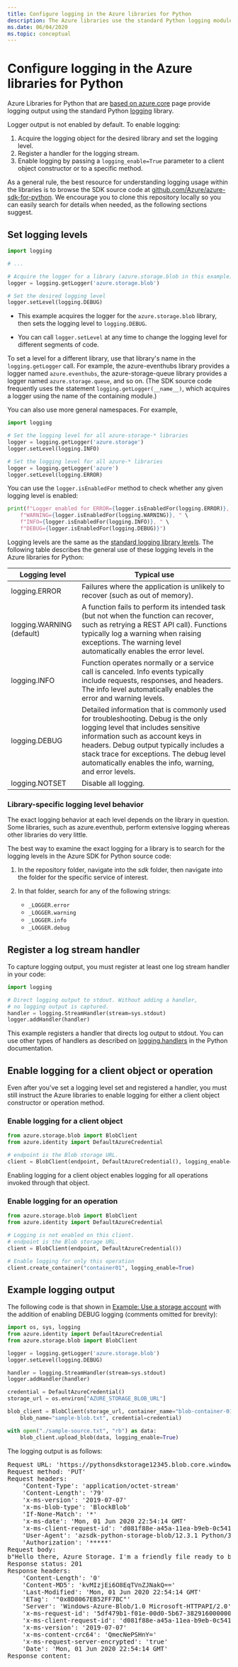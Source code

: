 ```yaml
---
title: Configure logging in the Azure libraries for Python
description: The Azure libraries use the standard Python logging module, which is configured on a per-library or per-operation basis.
ms.date: 06/04/2020
ms.topic: conceptual
---
```


# Configure logging in the Azure libraries for Python

Azure Libraries for Python that are [based on azure.core](azure-sdk-install.md#libraries-updated-to-use-azure-core) page provide logging output using the standard Python [logging](https://docs.python.org/3/library/logging.html) library.

Logger output is not enabled by default. To enable logging:

1. Acquire the logging object for the desired library and set the logging level.
1. Register a handler for the logging stream.
1. Enable logging by passing a `logging_enable=True` parameter to a client object constructor or to a specific method.

As a general rule, the best resource for understanding logging usage within the libraries is to browse the SDK source code at [github.com/Azure/azure-sdk-for-python](https://github.com/Azure/azure-sdk-for-python). We encourage you to clone this repository locally so you can easily search for details when needed, as the following sections suggest.

## Set logging levels

```python
import logging

# ...

# Acquire the logger for a library (azure.storage.blob in this example)
logger = logging.getLogger('azure.storage.blob')

# Set the desired logging level
logger.setLevel(logging.DEBUG)
```

- This example acquires the logger for the `azure.storage.blob` library, then sets the logging level to `logging.DEBUG`.

- You can call `logger.setLevel` at any time to change the logging level for different segments of code.

To set a level for a different library, use that library's name in the `logging.getLogger` call. For example, the azure-eventhubs library provides a logger named `azure.eventhubs`, the azure-storage-queue library provides a logger named `azure.storage.queue`, and so on. (The SDK source code frequently uses the statement `logging.getLogger(__name__)`, which acquires a logger using the name of the containing module.)

You can also use more general namespaces. For example,

```python
import logging

# Set the logging level for all azure-storage-* libraries
logger = logging.getLogger('azure.storage')
logger.setLevel(logging.INFO)

# Set the logging level for all azure-* libraries
logger = logging.getLogger('azure')
logger.setLevel(logging.ERROR)
```

You can use the `logger.isEnabledFor` method to check whether any given logging level is enabled:

```python
print(f"Logger enabled for ERROR={logger.isEnabledFor(logging.ERROR)}, " \
    f"WARNING={logger.isEnabledFor(logging.WARNING)}, " \
    f"INFO={logger.isEnabledFor(logging.INFO)}, " \
    f"DEBUG={logger.isEnabledFor(logging.DEBUG)}")
```

Logging levels are the same as the [standard logging library levels](https://docs.python.org/3/library/logging.html#levels). The following table describes the general use of these logging levels in the Azure libraries for Python:

| Logging level             | Typical use |
| ---                       | ---         |
| logging.ERROR             | Failures where the application is unlikely to recover (such as out of memory). |
| logging.WARNING (default) | A function fails to perform its intended task (but not when the function can recover, such as retrying a REST API call). Functions typically log a warning when raising exceptions. The warning level automatically enables the error level. |
| logging.INFO              | Function operates normally or a service call is canceled. Info events typically include requests, responses, and headers. The info level automatically enables the error and warning levels. |
| logging.DEBUG             | Detailed information that is commonly used for troubleshooting. Debug is the only logging level that includes sensitive information such as account keys in headers. Debug output typically includes a stack trace for exceptions. The debug level automatically enables the info, warning, and error levels. |
| logging.NOTSET            | Disable all logging. |

### Library-specific logging level behavior

The exact logging behavior at each level depends on the library in question. Some libraries, such as azure.eventhub, perform extensive logging whereas other libraries do very little.

The best way to examine the exact logging for a library is to search for the logging levels in the Azure SDK for Python source code:

1. In the repository folder, navigate into the *sdk* folder, then navigate into the folder for the specific service of interest.

1. In that folder, search for any of the following strings:

    - `_LOGGER.error`
    - `_LOGGER.warning`
    - `_LOGGER.info`
    - `_LOGGER.debug`

## Register a log stream handler

To capture logging output, you must register at least one log stream handler in your code:

```python
import logging

# Direct logging output to stdout. Without adding a handler,
# no logging output is captured.
handler = logging.StreamHandler(stream=sys.stdout)
logger.addHandler(handler)
```

This example registers a handler that directs log output to stdout. You can use other types of handlers as described on [logging.handlers](https://docs.python.org/3/library/logging.handlers.html) in the Python documentation.

## Enable logging for a client object or operation

Even after you've set a logging level set and registered a handler, you must still instruct the Azure libraries to enable logging for either a client object constructor or operation method.

### Enable logging for a client object

```python
from azure.storage.blob import BlobClient
from azure.identity import DefaultAzureCredential

# endpoint is the Blob storage URL.
client = BlobClient(endpoint, DefaultAzureCredential(), logging_enable=True)
```

Enabling logging for a client object enables logging for all operations invoked through that object.

### Enable logging for an operation

```python
from azure.storage.blob import BlobClient
from azure.identity import DefaultAzureCredential

# Logging is not enabled on this client.
# endpoint is the Blob storage URL.
client = BlobClient(endpoint, DefaultAzureCredential())

# Enable logging for only this operation
client.create_container("container01", logging_enable=True)
```

## Example logging output

The following code is that shown in [Example: Use a storage account](azure-sdk-example-storage-use.md) with the addition of enabling DEBUG logging (comments omitted for brevity):

```python
import os, sys, logging
from azure.identity import DefaultAzureCredential
from azure.storage.blob import BlobClient

logger = logging.getLogger('azure.storage.blob')
logger.setLevel(logging.DEBUG)

handler = logging.StreamHandler(stream=sys.stdout)
logger.addHandler(handler)

credential = DefaultAzureCredential()
storage_url = os.environ["AZURE_STORAGE_BLOB_URL"]

blob_client = BlobClient(storage_url, container_name="blob-container-01",
    blob_name="sample-blob.txt", credential=credential)

with open("./sample-source.txt", "rb") as data:
    blob_client.upload_blob(data, logging_enable=True)
```

The logging output is as follows:

<pre>
Request URL: 'https://pythonsdkstorage12345.blob.core.windows.net/blob-container-01/sample-blob.txt'
Request method: 'PUT'
Request headers:
    'Content-Type': 'application/octet-stream'
    'Content-Length': '79'
    'x-ms-version': '2019-07-07'
    'x-ms-blob-type': 'BlockBlob'
    'If-None-Match': '*'
    'x-ms-date': 'Mon, 01 Jun 2020 22:54:14 GMT'
    'x-ms-client-request-id': 'd081f88e-a45a-11ea-b9eb-0c5415dfd03a'
    'User-Agent': 'azsdk-python-storage-blob/12.3.1 Python/3.8.3 (Windows-10-10.0.18362-SP0)'
    'Authorization': '*****'
Request body:
b"Hello there, Azure Storage. I'm a friendly file ready to be stored in a blob.\r\n"
Response status: 201
Response headers:
    'Content-Length': '0'
    'Content-MD5': 'kvMIzjEi6O8EqTVnZJNakQ=='
    'Last-Modified': 'Mon, 01 Jun 2020 22:54:14 GMT'
    'ETag': '"0x8D8067EB52FF7BC"'
    'Server': 'Windows-Azure-Blob/1.0 Microsoft-HTTPAPI/2.0'
    'x-ms-request-id': '5df479b1-f01e-00d0-5b67-382916000000'
    'x-ms-client-request-id': 'd081f88e-a45a-11ea-b9eb-0c5415dfd03a'
    'x-ms-version': '2019-07-07'
    'x-ms-content-crc64': 'QmecNePSHnY='
    'x-ms-request-server-encrypted': 'true'
    'Date': 'Mon, 01 Jun 2020 22:54:14 GMT'
Response content:
</pre>
